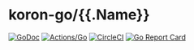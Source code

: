 # koron-go/{{.Name}}

[![GoDoc](https://godoc.org/github.com/koron-go/{{.Name}}?status.svg)](https://godoc.org/github.com/koron-go/{{.Name}})
[![Actions/Go](https://github.com/koron-go/{{.Name}}/workflows/Go/badge.svg)](https://github.com/koron-go/{{.Name}}/actions?query=workflow%3AGo)
[![CircleCI](https://img.shields.io/circleci/project/github/koron-go/{{.Name}}/master.svg)](https://circleci.com/gh/koron-go/{{.Name}}/tree/master)
[![Go Report Card](https://goreportcard.com/badge/github.com/koron-go/{{.Name}})](https://goreportcard.com/report/github.com/koron-go/{{.Name}})
